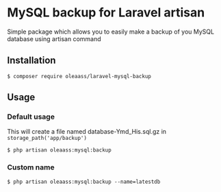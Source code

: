 # MySQL backup for Laravel artisan

Simple package which allows you to easily make a backup of you MySQL database
using artisan command

## Installation

```
$ composer require oleaass/laravel-mysql-backup
```

## Usage

### Default usage

This will create a file named database-Ymd_His.sql.gz in `storage_path('app/backup')`

```
$ php artisan oleaass:mysql:backup
```

### Custom name

```
$ php artisan oleaass:mysql:backup --name=latestdb
```
